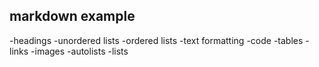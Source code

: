 ## markdown example

  -headings
  -unordered lists
  -ordered lists
  -text formatting
  -code
  -tables
  -links
  -images
  -autolists
  -lists
